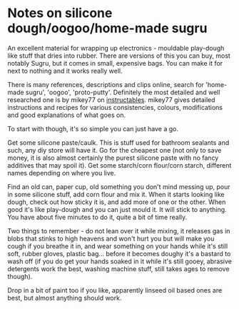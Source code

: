
# Notes on silicone dough/oogoo/home-made sugru

An excellent material for wrapping up electronics - mouldable play-dough like stuff that dries into rubber. There are versions of this you can buy, most notably Sugru, but it comes in small, expensive bags. You can make it for next to nothing and it works really well. 

There is many references, descriptions and clips online, search for 'home-made sugru', 'oogoo', 'proto-putty'. Definitely the most detailed and well researched one is by mikey77 on [instructables](http://www.instructables.com/id/How-To-Make-Your-Own-Sugru-Substitute/). mikey77 gives detailed instructions and recipes for various consistencies, colours, modifications and good explanations of what goes on. 

To start with though, it's so simple you can just have a go.

Get some silicone paste/caulk. This is stuff used for bathroom sealants and such, any diy store will have it. Go for the cheapest one (not only to save money, it is also almost certainly the purest silicone paste with no fancy additives that may spoil it). 
Get some starch/corn flour/corn starch, different names depending on where you live. 

Find an old can, paper cup, old something you don't mind messing up, pour in some silicone stuff, add corn flour and mix it. When it starts looking like dough, check out how sticky it is, and add more of one or the other. When good it's like play-dough and you can just mould it. It will stick to anything. You have about five minutes to do it, quite a bit of time really.

Two things to remember - do not lean over it while mixing, it releases gas in blobs that stinks to high heavens and won't hurt you but will make you cough if you breathe it in, and wear something on your hands while it's still soft, rubber gloves, plastic bag... before it becomes doughy it's a bastard to wash off (if you do get your hands soaked in it while it's still gooey, abrasive detergents work the best, washing machine stuff, still takes ages to remove though).

Drop in a bit of paint too if you like, apparently linseed oil based ones are best, but almost anything should work.
